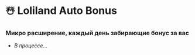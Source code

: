# ☃️ Loliland Auto Bonus 
### Микро расширение, каждый день забирающие бонус за вас

- *В процессе...*
